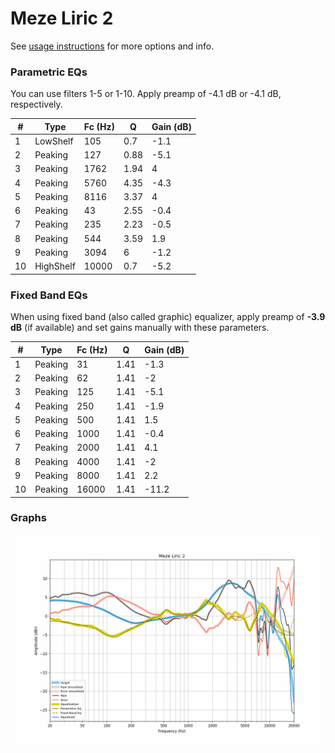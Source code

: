 # Meze Liric 2
See [usage instructions](https://github.com/jaakkopasanen/AutoEq#usage) for more options and info.

### Parametric EQs
You can use filters 1-5 or 1-10. Apply preamp of -4.1 dB or -4.1 dB, respectively.

|   # | Type      |   Fc (Hz) |    Q |   Gain (dB) |
|-----|-----------|-----------|------|-------------|
|   1 | LowShelf  |       105 | 0.7  |        -1.1 |
|   2 | Peaking   |       127 | 0.88 |        -5.1 |
|   3 | Peaking   |      1762 | 1.94 |         4   |
|   4 | Peaking   |      5760 | 4.35 |        -4.3 |
|   5 | Peaking   |      8116 | 3.37 |         4   |
|   6 | Peaking   |        43 | 2.55 |        -0.4 |
|   7 | Peaking   |       235 | 2.23 |        -0.5 |
|   8 | Peaking   |       544 | 3.59 |         1.9 |
|   9 | Peaking   |      3094 | 6    |        -1.2 |
|  10 | HighShelf |     10000 | 0.7  |        -5.2 |

### Fixed Band EQs
When using fixed band (also called graphic) equalizer, apply preamp of **-3.9 dB** (if available) and set gains manually with these parameters.

|   # | Type    |   Fc (Hz) |    Q |   Gain (dB) |
|-----|---------|-----------|------|-------------|
|   1 | Peaking |        31 | 1.41 |        -1.3 |
|   2 | Peaking |        62 | 1.41 |        -2   |
|   3 | Peaking |       125 | 1.41 |        -5.1 |
|   4 | Peaking |       250 | 1.41 |        -1.9 |
|   5 | Peaking |       500 | 1.41 |         1.5 |
|   6 | Peaking |      1000 | 1.41 |        -0.4 |
|   7 | Peaking |      2000 | 1.41 |         4.1 |
|   8 | Peaking |      4000 | 1.41 |        -2   |
|   9 | Peaking |      8000 | 1.41 |         2.2 |
|  10 | Peaking |     16000 | 1.41 |       -11.2 |

### Graphs
![](./Meze%20Liric%202.png)
